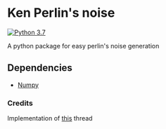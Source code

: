 # Ken Perlin's noise

[![Python 3.7](https://img.shields.io/badge/python-3.7-blue.svg)](https://www.python.org/downloads/release/python-370/)

A python package for easy perlin's noise generation

## Dependencies

* [Numpy](https://github.com/numpy/numpy)

### Credits

Implementation of [this](https://stackoverflow.com/questions/42147776/producing-2d-perlin-noise-with-numpy) thread